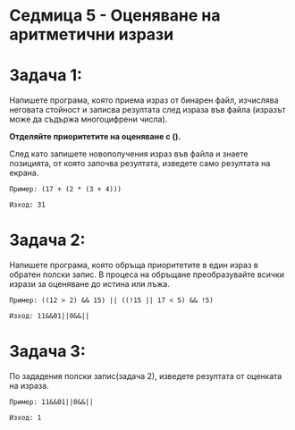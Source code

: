 # Седмица 5 - Оценяване на аритметични изрази

Задача 1:
=
Напишете програма, която приема израз от бинарен файл, изчислява неговата стойност и записва резултата след израза във файла (изразът може да съдържа многоцифрени числа).

**Отделяйте приоритетите на оценяване с ().**

След като запишете новополучения израз във файла и знаете позицията, от която започва резултата, изведете само резултата на екрана.

```
Пример: (17 + (2 * (3 + 4)))

Изход: 31
```

Задача 2:
=
Напишете програма, която обръща приоритетите в един израз в обратен полски запис. В процеса на обръщане преобразувайте всички изрази за оценяване до истина или лъжа.

```
Пример: ((12 > 2) && 15) || ((!15 || 17 < 5) && !5)

Изход: 11&&01||0&&||
```

Задача 3:
=
По зададения полски запис(задача 2), изведете резултата от оценката на израза.

```
Пример: 11&&01||0&&||

Изход: 1
```
